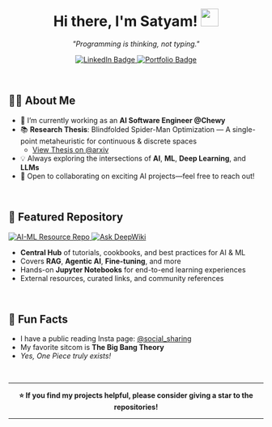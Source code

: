 <!-- Your GitHub Profile README -->

<h1 align="center">
  Hi there, I'm Satyam! <img src="https://media.giphy.com/media/hvRJCLFzcasrR4ia7z/giphy.gif" width="35">
</h1>

<p align="center"><em>"Programming is thinking, not typing."</em></p>

<p align="center">
  <!-- Notice the raw HTML anchor tags with target="_blank" -->
  <a href="https://www.linkedin.com/in/satyam-sm" target="_blank">
    <img src="https://img.shields.io/badge/LinkedIn-Satyam--sm-blue?style=for-the-badge&logo=linkedin" alt="LinkedIn Badge"/>
  </a>
  <a href="https://05satyam.github.io" target="_blank">
    <img src="https://img.shields.io/badge/Portfolio-05satyam.github.io-orange?style=for-the-badge&logo=firefox-browser" alt="Portfolio Badge"/>
  </a>
</p>

<br/>

## 👨‍💻 About Me 
- 🔭 I’m currently working as an **AI Software Engineer @Chewy**  
- 📚 **Research Thesis**: Blindfolded Spider-Man Optimization — A single-point metaheuristic for continuous & discrete spaces  
  - <a href="https://arxiv.org/abs/2505.17069" target="_blank">View Thesis on @arxiv </a>
- 💡 Always exploring the intersections of **AI**, **ML**, **Deep Learning**, and **LLMs**  
- 🤝 Open to collaborating on exciting AI projects—feel free to reach out!

<br/>

## 🌟 Featured Repository
<a href="https://github.com/05satyam/AI-ML" target="_blank">
  <img src="https://img.shields.io/badge/Explore_AI--ML_Repo-Click_Here-orange?style=for-the-badge&logo=github" alt="AI-ML Resource Repo"/>
</a>  <a href="https://deepwiki.com/05satyam/AI-ML" target="_blank"><img src="https://deepwiki.com/badge.svg" alt="Ask DeepWiki"></a>



- **Central Hub** of tutorials, cookbooks, and best practices for AI & ML  
- Covers **RAG**, **Agentic AI**, **Fine-tuning**, and more  
- Hands-on **Jupyter Notebooks** for end-to-end learning experiences  
- External resources, curated links, and community references  

<br/>

## 🎉 Fun Facts
- I have a public reading Insta page: 
  <a href="https://instagram.com/social_sharing" target="_blank">@social_sharing</a>  
- My favorite sitcom is **The Big Bang Theory**  
- *Yes, One Piece truly exists!*  

<br/>

---

<p align="center">
  <strong>⭐ If you find my projects helpful, please consider giving a star to the repositories!</strong>
</p>

---
